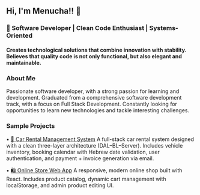 ## Hi, I'm Menucha!! 👋
### 🎯 Software Developer | Clean Code Enthusiast | Systems-Oriented
#### Creates technological solutions that combine innovation with stability. Believes that quality code is not only functional, but also elegant and maintainable.


### About Me
Passionate software developer,
with a strong passion for learning and development. Graduated from a comprehensive software development track, with a focus on Full Stack Development.
Constantly looking for opportunities to learn new technologies and tackle interesting challenges.





### Sample Projects
• [🚗 Car Rental Management System](https://github.com/LevMiriam/FinalProject.git)
A full-stack car rental system designed with a clean three-layer architecture (DAL–BL–Server).
Includes vehicle inventory, booking calendar with Hebrew date validation, user authentication, and payment + invoice generation via email.

• [🛍️ Online Store Web App](https://github.com/MenuchiFeldman/ReactOnlineStore.git)
A responsive, modern online shop built with React.
Includes product catalog, dynamic cart management with localStorage, and admin product editing UI.





<!-- 
**MenuchiFeldman/MenuchiFeldman** is a ✨ _special_ ✨ repository because its `README.md` (this file) appears on your GitHub profile.

Here are some ideas to get you started:

- 🔭 I’m currently working on ...
- 🌱 I’m currently learning ...
- 👯 I’m looking to collaborate on ...
- 🤔 I’m looking for help with ...
- 💬 Ask me about ...
- 📫 How to reach me: ...
- 😄 Pronouns: ...
- ⚡ Fun fact: ...
-->
